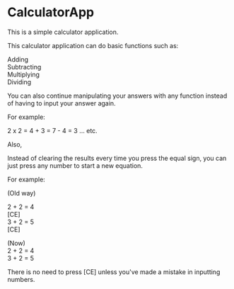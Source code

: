 # CalculatorApp

This is a simple calculator application.

This calculator application can do basic functions such as:

Adding <br />
Subtracting <br />
Multiplying <br />
Dividing <br />

You can also continue manipulating your answers with any function instead of having to input your answer again.

For example:

2 x 2 = 4 + 3 = 7 - 4 = 3 ... etc.

Also,

Instead of clearing the results every time you press the equal sign, you can just press any number to start a new equation.

For example:

(Old way)

2 + 2 = 4 <br />
[CE] <br />
3 + 2 = 5 <br />
[CE] <br />

(Now) <br />
2 + 2 = 4 <br />
3 + 2 = 5

There is no need to press [CE] unless you've made a mistake in inputting numbers.


